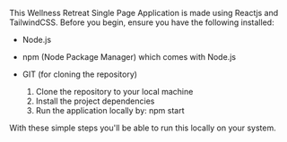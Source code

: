 This Wellness Retreat Single Page Application is made using Reactjs and TailwindCSS.
Before you begin, ensure you have the following installed:

- Node.js
- npm (Node Package Manager) which comes with Node.js
- GIT (for cloning the repository)

  1) Clone the repository to your local machine
  2) Install the project dependencies
  3) Run the application locally by: npm start
     
With these simple steps you'll be able to run this locally on your system.
